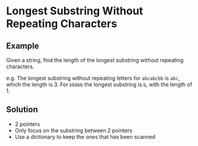 # Longest Substring Without Repeating Characters
## Example
Given a string, find the length of the longest substring without repeating characters.

e.g. The longest substring without repeating letters for `abcabcbb` is `abc`, which the length is 3.
For `bbbbb` the longest substring is `b`, with the length of 1.

## Solution
- 2 pointers
- Only focus on the substring between 2 pointers
- Use a dictionary to keep the ones that has been scanned
